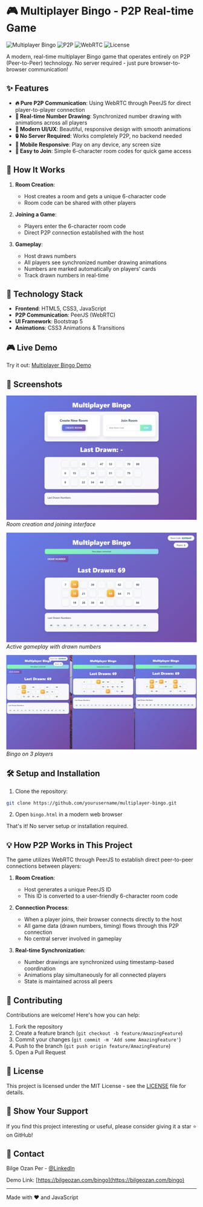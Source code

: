 # 🎮 Multiplayer Bingo - P2P Real-time Game

![Multiplayer Bingo](https://img.shields.io/badge/Game-Multiplayer-blue)
![P2P](https://img.shields.io/badge/Network-P2P-green)
![WebRTC](https://img.shields.io/badge/Technology-WebRTC-orange)
![License](https://img.shields.io/badge/License-MIT-yellow)

A modern, real-time multiplayer Bingo game that operates entirely on P2P (Peer-to-Peer) technology. No server required - just pure browser-to-browser communication!

## ✨ Features

- **🔥 Pure P2P Communication**: Using WebRTC through PeerJS for direct player-to-player connection
- **🎯 Real-time Number Drawing**: Synchronized number drawing with animations across all players
- **🎨 Modern UI/UX**: Beautiful, responsive design with smooth animations
- **🔒 No Server Required**: Works completely P2P, no backend needed
- **📱 Mobile Responsive**: Play on any device, any screen size
- **🚀 Easy to Join**: Simple 6-character room codes for quick game access

## 🎯 How It Works

1. **Room Creation**:
   - Host creates a room and gets a unique 6-character code
   - Room code can be shared with other players

2. **Joining a Game**:
   - Players enter the 6-character room code
   - Direct P2P connection established with the host

3. **Gameplay**:
   - Host draws numbers
   - All players see synchronized number drawing animations
   - Numbers are marked automatically on players' cards
   - Track drawn numbers in real-time

## 🚀 Technology Stack

- **Frontend**: HTML5, CSS3, JavaScript
- **P2P Communication**: PeerJS (WebRTC)
- **UI Framework**: Bootstrap 5
- **Animations**: CSS3 Animations & Transitions

## 🎮 Live Demo

Try it out: [Multiplayer Bingo Demo](https://bilgeozan.com/bingo)

## 📸 Screenshots

![Game Screenshot 1](screenshots/screenshot1.png)
*Room creation and joining interface*

![Game Screenshot 2](screenshots/screenshot2.png)
*Active gameplay with drawn numbers*

![Game Screenshot 3](screenshots/screenshot3.png)
*Bingo on 3 players*

## 🛠️ Setup and Installation

1. Clone the repository:
```bash
git clone https://github.com/yourusername/multiplayer-bingo.git
```

2. Open `bingo.html` in a modern web browser

That's it! No server setup or installation required.

## 💡 How P2P Works in This Project

The game utilizes WebRTC through PeerJS to establish direct peer-to-peer connections between players:

1. **Room Creation**:
   - Host generates a unique PeerJS ID
   - This ID is converted to a user-friendly 6-character room code

2. **Connection Process**:
   - When a player joins, their browser connects directly to the host
   - All game data (drawn numbers, timing) flows through this P2P connection
   - No central server involved in gameplay

3. **Real-time Synchronization**:
   - Number drawings are synchronized using timestamp-based coordination
   - Animations play simultaneously for all connected players
   - State is maintained across all peers

## 🤝 Contributing

Contributions are welcome! Here's how you can help:

1. Fork the repository
2. Create a feature branch (`git checkout -b feature/AmazingFeature`)
3. Commit your changes (`git commit -m 'Add some AmazingFeature'`)
4. Push to the branch (`git push origin feature/AmazingFeature`)
5. Open a Pull Request

## 📝 License

This project is licensed under the MIT License - see the [LICENSE](LICENSE) file for details.

## 🌟 Show Your Support

If you find this project interesting or useful, please consider giving it a star ⭐️ on GitHub!

## 📧 Contact

Bilge Ozan Per - [@LinkedIn](https://www.linkedin.com/in/ozanper/)

Demo Link: [https://bilgeozan.com/bingo](https://bilgeozan.com/bingo)

---

Made with ❤️ and JavaScript 